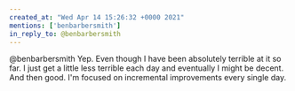 ```yaml
---
created_at: "Wed Apr 14 15:26:32 +0000 2021"
mentions: ['benbarbersmith']
in_reply_to: @benbarbersmith
---
```


@benbarbersmith Yep. Even though I have been absolutely terrible at it so far. I just get a little less terrible each day and eventually I might be decent. And then good. I'm focused on incremental improvements every single day.